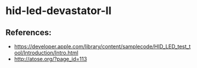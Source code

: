 # hid-led-devastator-II


## References: 

* https://developer.apple.com/library/content/samplecode/HID_LED_test_tool/Introduction/Intro.html
* http://atose.org/?page_id=113
